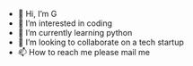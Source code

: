 - 👋 Hi, I’m G
- 👀 I’m interested in coding
- 🌱 I’m currently learning python
- 💞️ I’m looking to collaborate on a tech startup
- 📫 How to reach me please mail me

<!---
peakyblinder001/peakyblinder001 is a ✨ special ✨ repository because its `README.md` (this file) appears on your GitHub profile.
You can click the Preview link to take a look at your changes.
--->
